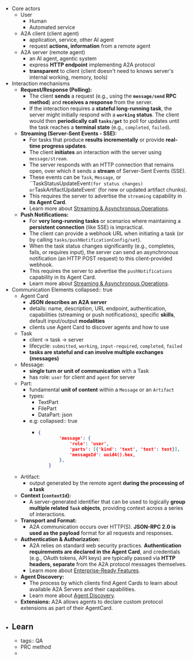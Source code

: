 - Core actors
	- User
		- Human
		- Automated service
	- A2A client (client agent)
		- application, service, other AI agent
		- request **actions, information** from a remote agent
	- A2A server (remote agent)
		- an AI agent, agentic system
		- express **HTTP endpoint** implementing A2A protocol
		- **transparent** to client (client doesn't need to knows server's internal working, memory, tools)
- Interaction mechanisms
	- **Request/Response (Polling):**
		- The client **sends** a request (e.g., using the **`message/send` RPC method**) and **receives a response** from the server.
		- If the interaction requires a **stateful long-running task**, the server might initially respond with a **`working` status**. The client would then **periodically call `tasks/get`** to poll for updates until the task reaches a **terminal state** (e.g., `completed`, `failed`).
	- **Streaming (Server-Sent Events - SSE):**
		- For tasks that produce **results incrementally** or provide **real-time progress updates**.
		- The client **initiates** an interaction with the server using `message/stream`.
		- The server responds with an HTTP connection that remains open, over which it sends a **stream** of Server-Sent Events (SSE).
		- These events can be `Task`, `Message`, or ``TaskStatusUpdateEvent` (for status changes) or `TaskArtifactUpdateEvent` (for new or updated artifact chunks).
		- This requires the server to advertise the `streaming` capability in **its Agent Card**.
		- Learn more about [Streaming & Asynchronous Operations](https://google-a2a.github.io/A2A/latest/topics/streaming-and-async/).
	- **Push Notifications:**
		- For **very long-running tasks** or scenarios where maintaining a **persistent connection** (like SSE) is impractical.
		- The client can provide a webhook URL when initiating a task (or by calling `tasks/pushNotificationConfig/set`).
		- When the task status changes significantly (e.g., completes, fails, 
		  or requires input), the server can send an asynchronous notification (an
		  HTTP POST request) to this client-provided webhook.
		- This requires the server to advertise the `pushNotifications` capability in its Agent Card.
		- Learn more about [Streaming & Asynchronous Operations](https://google-a2a.github.io/A2A/latest/topics/streaming-and-async/).
- Communication Elements
  collapsed:: true
	- Agent Card
		- **JSON describes an A2A server**
		- details: name, description, URL endpoint, authentication, capabilities (streaming or push notifications), specific **skills**, default input/output **modalities**
		- clients use Agent Card to discover agents and how to use
	- Task
		- client -> task -> server
		- lifecycle: `submitted`, `working`, `input-required`, `completed`, `failed`
		- **tasks are stateful and can involve multiple exchanges (messages)**
	- Message:
		- **single turn or unit of communication** with a Task
		- has role: `user` for client and `agent` for server
	- Part:
		- fundamental **unit of content** within a `Message` or an `Artifact`
		- types:
			- TextPart
			- FilePart
			- DataPart: json
		- e.g:
		  collapsed:: true
			- ```json
			  {
			          'message': {
			              'role': 'user',
			              'parts': [{'kind': 'text', 'text': text}],
			              'messageId': uuid4().hex,
			          },
			      }
			  ```
	- Artifact:
		- output generated by the remote agent **during the processing of a task**
	- **Context (`contextId`):**
		- A server-generated identifier that can be used to logically **group multiple related `Task` objects**, providing context across a series of interactions.
	- **Transport and Format:**
		- A2A communication occurs over HTTP(S). **JSON-RPC 2.0 is used as the payload** format for all requests and responses.
	- **Authentication & Authorization:**
		- A2A relies on standard web security practices. **Authentication requirements are declared in the Agent Card**, and credentials (e.g., OAuth tokens, API keys) are typically passed via **HTTP headers, separate** from the A2A protocol messages themselves.
		- Learn more about [Enterprise-Ready Features](https://google-a2a.github.io/A2A/latest/topics/enterprise-ready/).
	- **Agent Discovery:**
		- The process by which clients find Agent Cards to learn about available A2A Servers and their capabilities.
		- Learn more about [Agent Discovery](https://google-a2a.github.io/A2A/latest/topics/agent-discovery/).
	- **Extensions:** A2A allows agents to declare custom protocol extensions as part of their AgentCard.
- ## Learn
	- tags:: QA
	- PRC method
	-